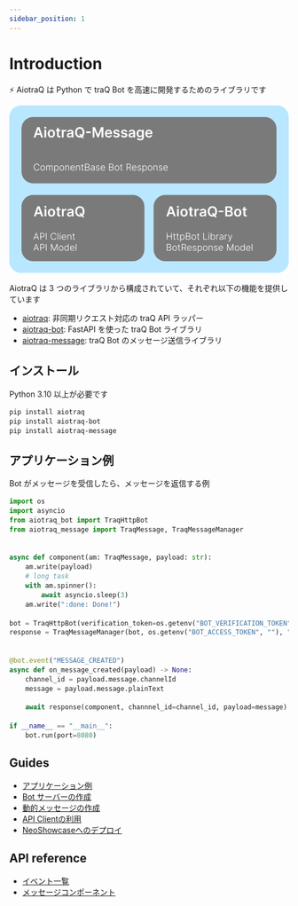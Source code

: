 ```yaml
---
sidebar_position: 1
---
```


# Introduction

⚡️ AiotraQ は Python で traQ Bot を高速に開発するためのライブラリです

![overview](overview.svg)

AiotraQ は 3 つのライブラリから構成されていて、それぞれ以下の機能を提供しています

- [aiotraq](https://github.com/toshi-pono/aiotraq/tree/main/libs/aiotraq): 非同期リクエスト対応の traQ API ラッパー
- [aiotraq-bot](https://github.com/toshi-pono/aiotraq/tree/main/libs/bot): FastAPI を使った traQ Bot ライブラリ
- [aiotraq-message](https://github.com/toshi-pono/aiotraq/tree/main/libs/message): traQ Bot のメッセージ送信ライブラリ

## インストール

Python 3.10 以上が必要です

```bash
pip install aiotraq
pip install aiotraq-bot
pip install aiotraq-message
```

## アプリケーション例

Bot がメッセージを受信したら、メッセージを返信する例

```python
import os
import asyncio
from aiotraq_bot import TraqHttpBot
from aiotraq_message import TraqMessage, TraqMessageManager


async def component(am: TraqMessage, payload: str):
    am.write(payload)
    # long task
    with am.spinner():
        await asyncio.sleep(3)
    am.write(":done: Done!")

bot = TraqHttpBot(verification_token=os.getenv("BOT_VERIFICATION_TOKEN"))
response = TraqMessageManager(bot, os.getenv("BOT_ACCESS_TOKEN", ""), "https://q.trap.jp/api/v3", "https://q.trap.jp")


@bot.event("MESSAGE_CREATED")
async def on_message_created(payload) -> None:
    channel_id = payload.message.channelId
    message = payload.message.plainText

    await response(component, channnel_id=channel_id, payload=message)

if __name__ == "__main__":
    bot.run(port=8080)
```

## Guides

- [アプリケーション例](/docs/guides/app-example)
- [Bot サーバーの作成](/docs/guides/bot-guide)
- [動的メッセージの作成](/docs/guides/message)
- [API Clientの利用](/docs/guides/client)
- [NeoShowcaseへのデプロイ](/docs/guides/ns-deploy)

## API reference

- [イベント一覧](/docs/api/bot-event/)
- [メッセージコンポーネント](/docs/api/components/overview)
